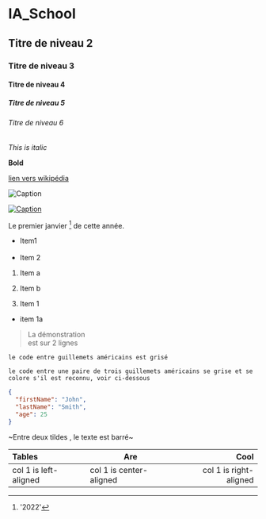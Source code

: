 # IA_School

## Titre de niveau 2

### Titre de niveau 3

#### Titre de niveau 4

##### Titre de niveau 5

###### Titre de niveau 6

*This is italic*

**Bold**

[lien vers wikipédia](https://fr.wikipedia.org)

![Caption](https://camo.githubusercontent.com/fb936e68a052eca6a4a8cd34217732ae9c54d27b4f926cc0f46213270d9a8983/687474703a2f2f692e696d6775722e636f6d2f68524c75657a322e706e67)

[![Caption](https://camo.githubusercontent.com/fb936e68a052eca6a4a8cd34217732ae9c54d27b4f926cc0f46213270d9a8983/687474703a2f2f692e696d6775722e636f6d2f68524c75657a322e706e67)](https://fr.wikipedia.org)

Le premier janvier [^1] de cette année. 
  [^1]:'2022'

  

* Item1 <br/><br/>
* Item 2	

1. Item a 
2. Item b	

1. Item 1 
* item 1a
	
> La démonstration  <br/> est sur 2 lignes
	
`le code entre guillemets américains est grisé`

```le code entre une paire de trois guillemets américains se grise et se colore s'il est reconnu, voir ci-dessous ```	
```json
{
  "firstName": "John",
  "lastName": "Smith",
  "age": 25
}
```

~Entre deux tildes , le texte est barré~

| Tables | Are | Cool |
|:-|-|-:|
|col 1 is left-aligned|col 1 is center-aligned|col 1 is right-aligned|


